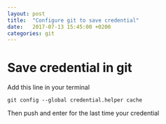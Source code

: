 ```yaml
---
layout: post
title:  "Configure git to save credential"
date:   2017-07-13 15:45:00 +0200
categories: git
---
```

# Save credential in git
Add this line in your terminal
```
git config --global credential.helper cache
```
Then push and enter for the last time your credential